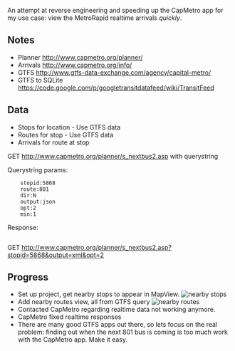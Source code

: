An attempt at reverse engineering and speeding up the CapMetro app for my use case: view the MetroRapid realtime arrivals *quickly*.

Notes
--

- Planner http://www.capmetro.org/planner/
- Arrivals http://www.capmetro.org/info/
- GTFS http://www.gtfs-data-exchange.com/agency/capital-metro/
- GTFS to SQLite https://code.google.com/p/googletransitdatafeed/wiki/TransitFeed

Data
--

- Stops for location - Use GTFS data
- Routes for stop - Use GTFS data
- Arrivals for route at stop


GET http://www.capmetro.org/planner/s_nextbus2.asp with querystring

Querystring params:

```
    stopid:5868
    route:801
    dir:N
    output:json
    opt:2
    min:1
```
Response:

```

```

GET http://www.capmetro.org/planner/s_nextbus2.asp?stopid=5868&output=xml&opt=2


Progress
--

- Set up project, get nearby stops to appear in MapView. ![nearby stops](https://www.dropbox.com/s/h9jicamdr8qotxx/nearbystops.png)
- Add nearby routes view, all from GTFS query ![nearby routes](https://www.dropbox.com/s/7hirgsmnk11dir6/nearby_routes.png)
- Contacted CapMetro regarding realtime data not working anymore.
- CapMetro fixed realtime responses
- There are many good GTFS apps out there, so lets focus on the real problem: finding out when the next 801 bus is coming is too much work with the CapMetro app. Make it easy.
